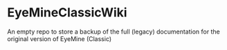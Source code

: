 # EyeMineClassicWiki
An empty repo to store a backup of the full (legacy) documentation for the original version of EyeMine (Classic)
